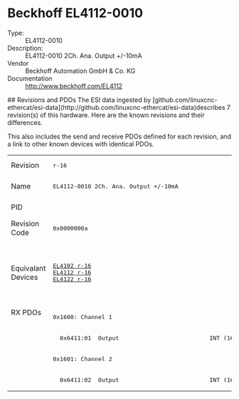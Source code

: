 #  Beckhoff EL4112-0010

<dl>
  <dt>Type:</dt><dd>EL4112-0010</dd>
  <dt>Description:</dt><dd>EL4112-0010 2Ch. Ana. Output +/-10mA</dd>
  <dt>Vendor</dt><dd>Beckhoff Automation GmbH & Co. KG</dd>
  <dt>Documentation</dt><dd><a href="http://www.beckhoff.com/EL4112">http://www.beckhoff.com/EL4112</a></dd>
</dl>
## Revisions and PDOs
The ESI data ingested by [github.com/linuxcnc-ethercat/esi-data](http://github.com/linuxcnc-ethercat/esi-data)describes 7 revision(s) of this hardware.  Here are the known revisions and their differences.

This also includes the send and receive PDOs defined for each revision, and a link to other known devices with identical PDOs.

<table>
<tr >
<td class="first">Revision</td>
<td ><pre>r-16</pre></td>
<td ><pre>r1000</pre></td>
<td ><pre>r1001</pre></td>
<td ><pre>r1002</pre></td>
<td ><pre>r1003</pre></td>
<td ><pre>r1004</pre></td>
<td ><pre>r1005</pre></td>
</tr>
<tr >
<td class="first">Name</td>
<td ><pre>EL4112-0010 2Ch. Ana. Output +/-10mA</pre></td>
<td  colspan=6 align="center"><pre>EL4112-0010 2Ch. Ana. Output +/-10mA, 16bit</pre></td>
</tr>
<tr >
<td class="first">PID</td>
<td  colspan=7 align="center"><pre>0x10103052</pre></td>
</tr>
<tr >
<td class="first">Revision Code</td>
<td ><pre>0x0000000a</pre></td>
<td ><pre>0x03f8000a</pre></td>
<td ><pre>0x03f9000a</pre></td>
<td ><pre>0x03fa000a</pre></td>
<td ><pre>0x03fb000a</pre></td>
<td ><pre>0x03fc000a</pre></td>
<td ><pre>0x03fd000a</pre></td>
</tr>
<tr >
<td class="first">Equivalant Devices</td>
<td ><pre><a href="EL4102">EL4102 r-16</a><br/><a href="EL4112">EL4112 r-16</a><br/><a href="EL4122">EL4122 r-16</a></pre></td>
<td  colspan=2 align="center"><pre><a href="EL4102">EL4102 r1000</a><br/><a href="EL4102">EL4102 r1001</a><br/><a href="EL4112">EL4112 r1000</a><br/><a href="EL4112">EL4112 r1001</a><br/><a href="EL4122">EL4122 r1000</a><br/><a href="EL4122">EL4122 r1001</a><br/><a href="EL4132">EL4132 r1000</a><br/><a href="EL4132">EL4132 r1001</a></pre></td>
<td  colspan=2 align="center"><pre><a href="EL4102">EL4102 r1002</a><br/><a href="EL4102">EL4102 r1003</a><br/><a href="EL4112">EL4112 r1002</a><br/><a href="EL4112">EL4112 r1003</a><br/><a href="EL4122">EL4122 r1002</a><br/><a href="EL4122">EL4122 r1003</a><br/><a href="EL4132">EL4132 r1002</a><br/><a href="EL4132">EL4132 r1003</a></pre></td>
<td  colspan=2 align="center"><pre><a href="EL4102">EL4102 r1004</a><br/><a href="EL4102">EL4102 r1005</a><br/><a href="EL4112">EL4112 r1004</a><br/><a href="EL4112">EL4112 r1005</a><br/><a href="EL4122">EL4122 r1004</a><br/><a href="EL4122">EL4122 r1005</a><br/><a href="EL4132">EL4132 r1004</a><br/><a href="EL4132">EL4132 r1005</a></pre></td>
</tr>
<tr class="rxpdo pdosection">
<td class="first" rowspan=4 valign=top>RX PDOs</td>
<td colspan=7 align="left"><pre>0x1600: Channel 1</pre></td>
<td></td>
</tr>
<tr class="rxpdo">
<td ><pre>  0x6411:01  Output                          INT (16 bits)</pre></td>
<td  colspan=2 align="left"></td>
<td  colspan=4 align="left"><pre>  0x6411:01  Output                          INT (16 bits)</pre></td>
</tr>
<tr class="rxpdo pdosection">
<td  colspan=7 align="left"><pre>0x1601: Channel 2</pre></td>
</tr>
<tr class="rxpdo">
<td ><pre>  0x6411:02  Output                          INT (16 bits)</pre></td>
<td  colspan=2 align="left"></td>
<td  colspan=4 align="left"><pre>  0x6411:02  Output                          INT (16 bits)</pre></td>
</tr>
</table>

